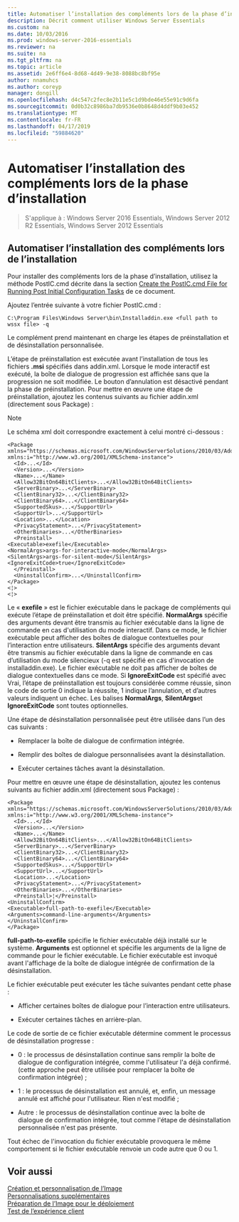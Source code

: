 ```yaml
---
title: Automatiser l’installation des compléments lors de la phase d’installation
description: Décrit comment utiliser Windows Server Essentials
ms.custom: na
ms.date: 10/03/2016
ms.prod: windows-server-2016-essentials
ms.reviewer: na
ms.suite: na
ms.tgt_pltfrm: na
ms.topic: article
ms.assetid: 2e6ff6e4-8d68-4d49-9e38-8088bc8bf95e
author: nnamuhcs
ms.author: coreyp
manager: dongill
ms.openlocfilehash: d4c547c2fec8e2b11e5c1d9bde46e55e91c9d6fa
ms.sourcegitcommit: 0d0b32c8986ba7db9536e0b8648d4ddf9b03e452
ms.translationtype: MT
ms.contentlocale: fr-FR
ms.lasthandoff: 04/17/2019
ms.locfileid: "59884620"
---
```

# <a name="automate-installation-of-add-ins-during-setup"></a>Automatiser l’installation des compléments lors de la phase d’installation

>S'applique à : Windows Server 2016 Essentials, Windows Server 2012 R2 Essentials, Windows Server 2012 Essentials

##  <a name="BKMK_AddIns"></a> Automatiser l’installation des compléments lors de l’installation  
 Pour installer des compléments lors de la phase d’installation, utilisez la méthode PostIC.cmd décrite dans la section [Create the PostIC.cmd File for Running Post Initial Configuration Tasks](Create-the-PostIC.cmd-File-for-Running-Post-Initial-Configuration-Tasks.md) de ce document.  
  
 Ajoutez l’entrée suivante à votre fichier PostIC.cmd :  
  
```  
C:\Program Files\Windows Server\bin\Installaddin.exe <full path to wssx file> -q  
```  
  
 Le complément prend maintenant en charge les étapes de préinstallation et de désinstallation personnalisée.  
  
 L’étape de préinstallation est exécutée avant l’installation de tous les fichiers **.msi** spécifiés dans addin.xml. Lorsque le mode interactif est exécuté, la boîte de dialogue de progression est affichée sans que la progression ne soit modifiée. Le bouton d’annulation est désactivé pendant la phase de préinstallation. Pour mettre en œuvre une étape de préinstallation, ajoutez les contenus suivants au fichier addin.xml (directement sous Package) :  
  
> [!NOTE]
>  Le schéma xml doit correspondre exactement à celui montré ci-dessous :  
  
```  
<Package xmlns="https://schemas.microsoft.com/WindowsServerSolutions/2010/03/Addins" xmlns:i="http://www.w3.org/2001/XMLSchema-instance">  
  <Id>...</Id>  
  <Version>...</Version>  
  <Name>...</Name>  
  <Allow32BitOn64BitClients>...</Allow32BitOn64BitClients>  
  <ServerBinary>...</ServerBinary>  
  <ClientBinary32>...</ClientBinary32>  
  <ClientBinary64>...</ClientBinary64>  
  <SupportedSkus>...</SupportUrl>    
  <SupportUrl>...</SupportUrl>  
  <Location>...</Location>    
  <PrivacyStatement>...</PrivacyStatement>  
  <OtherBinaries>...</OtherBinaries>   
  <Preinstall>  
<Executable>exefile</Executable>  
<NormalArgs>args-for-interactive-mode</NormalArgs>  
<SilentArgs>args-for-silent-mode</SilentArgs>  
<IgnoreExitCode>true</IgnoreExitCode>  
  </Preinstall>  
  <UninstallConfirm>...</UninstallConfirm>      
</Package>  
<¦>  
<¦>  
```  
  
 Le « **exefile** » est le fichier exécutable dans le package de compléments qui exécute l’étape de préinstallation et doit être spécifié. **NormalArgs** spécifie des arguments devant être transmis au fichier exécutable dans la ligne de commande en cas d'utilisation du mode interactif. Dans ce mode, le fichier exécutable peut afficher des boîtes de dialogue contextuelles pour l’interaction entre utilisateurs. **SilentArgs** spécifie des arguments devant être transmis au fichier exécutable dans la ligne de commande en cas d’utilisation du mode silencieux (-q est spécifié en cas d'invocation de installaddin.exe). Le fichier exécutable ne doit pas afficher de boîtes de dialogue contextuelles dans ce mode. Si **IgnoreExitCode** est spécifié avec Vrai, l’étape de préinstallation est toujours considérée comme réussie, sinon le code de sortie 0 indique la réussite, 1 indique l’annulation, et d’autres valeurs indiquent un échec. Les balises **NormalArgs**, **SilentArgs**et **IgnoreExitCode** sont toutes optionnelles.  
  
 Une étape de désinstallation personnalisée peut être utilisée dans l’un des cas suivants :  
  
-   Remplacer la boîte de dialogue de confirmation intégrée.  
  
-   Remplir des boîtes de dialogue personnalisées avant la désinstallation.  
  
-   Exécuter certaines tâches avant la désinstallation.  
  
 Pour mettre en œuvre une étape de désinstallation, ajoutez les contenus suivants au fichier addin.xml (directement sous Package) :  
  
```  
<Package xmlns="https://schemas.microsoft.com/WindowsServerSolutions/2010/03/Addins" xmlns:i="http://www.w3.org/2001/XMLSchema-instance">  
  <Id>...</Id>  
  <Version>...</Version>  
  <Name>...</Name>  
  <Allow32BitOn64BitClients>...</Allow32BitOn64BitClients>  
  <ServerBinary>...</ServerBinary>  
  <ClientBinary32>...</ClientBinary32>  
  <ClientBinary64>...</ClientBinary64>  
  <SupportedSkus>...</SupportUrl>    
  <SupportUrl>...</SupportUrl>  
  <Location>...</Location>    
  <PrivacyStatement>...</PrivacyStatement>  
  <OtherBinaries>...</OtherBinaries>   
  <Preinstall>¦</Preinstall>  
<UninstallConfirm>  
<Executable>full-path-to-exefile</Executable>  
<Arguments>command-line-arguments</Arguments>  
</UninstallConfirm>  
</Package>  
```  
  
 **full-path-to-exefile** spécifie le fichier exécutable déjà installé sur le système. **Arguments** est optionnel et spécifie les arguments de la ligne de commande pour le fichier exécutable. Le fichier exécutable est invoqué avant l'affichage de la boîte de dialogue intégrée de confirmation de la désinstallation.  
  
 Le fichier exécutable peut exécuter les tâche suivantes pendant cette phase :  
  
-   Afficher certaines boîtes de dialogue pour l’interaction entre utilisateurs.  
  
-   Exécuter certaines tâches en arrière-plan.  
  
 Le code de sortie de ce fichier exécutable détermine comment le processus de désinstallation progresse :  
  
-   0 : le processus de désinstallation continue sans remplir la boîte de dialogue de configuration intégrée, comme l'utilisateur l'a déjà confirmé. (cette approche peut être utilisée pour remplacer la boîte de confirmation intégrée) ;  
  
-   1 : le processus de désinstallation est annulé, et, enfin, un message annulé est affiché pour l'utilisateur. Rien n'est modifié ;  
  
-   Autre : le processus de désinstallation continue avec la boîte de dialogue de confirmation intégrée, tout comme l'étape de désinstallation personnalisée n'est pas présente.  
  
 Tout échec de l'invocation du fichier exécutable provoquera le même comportement si le fichier exécutable renvoie un code autre que 0 ou 1.  
  
## <a name="see-also"></a>Voir aussi  
 [Création et personnalisation de l’Image](Creating-and-Customizing-the-Image.md)   
 [Personnalisations supplémentaires](Additional-Customizations.md)   
 [Préparation de l’Image pour le déploiement](Preparing-the-Image-for-Deployment.md)   
 [Test de l’expérience client](Testing-the-Customer-Experience.md)